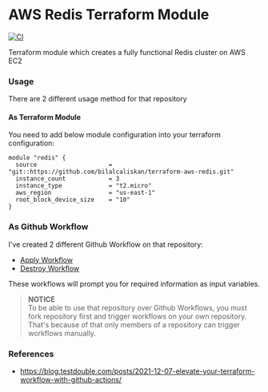 # AWS Redis Terraform Module
[![CI](https://github.com/bilalcaliskan/terraform-aws-redis/workflows/CI/badge.svg?event=push)](https://github.com/bilalcaliskan/terraform-aws-redis/actions?query=workflow%3ACI)

Terraform module which creates a fully functional Redis cluster on AWS EC2

### Usage
There are 2 different usage method for that repository
#### As Terraform Module
You need to add below module configuration into your terraform configuration:
```
module "redis" {
  source                    = "git::https://github.com/bilalcaliskan/terraform-aws-redis.git"
  instance_count            = 3
  instance_type             = "t2.micro"
  aws_region                = "us-east-1"
  root_block_device_size    = "10"
}
```
### As Github Workflow
I've created 2 different Github Workflow on that repository:
- [Apply Workflow](https://github.com/bilalcaliskan/terraform-aws-redis/actions/workflows/workflow_apply.yaml)
- [Destroy Workflow](https://github.com/bilalcaliskan/terraform-aws-redis/actions/workflows/workflow_destroy.yaml)

These workflows will prompt you for required information as input variables.

> **NOTICE**  
> To be able to use that repository over Github Workflows, you must fork repository first and trigger workflows 
> on your own repository. That's because of that only members of a repository can trigger workflows manually.

### References
- https://blog.testdouble.com/posts/2021-12-07-elevate-your-terraform-workflow-with-github-actions/
